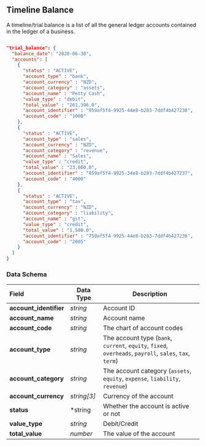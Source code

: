 ## Timeline Balance

A timeline/trial balance is a list of all the general ledger accounts contained in the ledger of a business.

```json

"trial_balance": {
  "balance_date": "2020-06-30",
  "accounts": [
    {
      "status" : "ACTIVE",
      "account_type" : "bank",
      "account_currency" : "NZD",
      "account_category" : "assets",
      "account_name" : "Petty Cash",
      "value_type" : "debit",
      "total_value" : "261,396.0",
      "account_identifier" : "959af5f4-9925-44e8-b283-7ddf4b427238",
      "account_code" : "1000"
    },
    {
      "status" : "ACTIVE",
      "account_type" : "sales",
      "account_currency" : "NZD",
      "account_category" : "revenue",
      "account_name" : "Sales",
      "value_type" : "credit",
      "total_value" : "23,000.0",
      "account_identifier" : "859af5f4-9925-34e8-b283-7ddf4b427237",
      "account_code" : "4000"
    },
    {
      "status" : "ACTIVE",
      "account_type" : "tax",
      "account_currency" : "NZD",
      "account_category" : "liability",
      "account_name" : "gst",
      "value_type" : "credit",
      "total_value" : "1,500.0",
      "account_identifier" : "759af5f4-9925-44e8-b283-7ddf4b427236",
      "account_code" : "2005"
    }          
  ]
}
```

### Data Schema

| Field                | Data Type              | Description                                                                                                                   |
| :------------------- | ---------------------- | ----------------------------------------------------------------------------------------------------------------------------- |
| **account_identifier** | *string*               | Account ID                                                                                                                    |
| **account_name**       | *string*               | Account name                                                                                                                  |
| **account_code**       | *string*               | The chart of account codes                                                                                                    |
| **account_type**       | *string*               | The account type (`bank`, `current`, `equity`, `fixed`, `overheads`, `payroll`, `sales`, `tax`, `term`) |
| **account_category**   | *string*               | The account category (`assets`, `equity`, `expense`, `liability`, `revenue`)                         |
| **account_currency**   | *string[3]*            | Currency of the account                                                                                                       |
| **status**             | *string                | Whether the account is active or not                                                                                          |
| **value_type**         | *string*               | Debit/Credit                                                                                                                  |
| **total_value**        | *number*               | The value of the account                                                                                                      |
